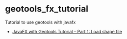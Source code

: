 # geotools_fx_tutorial
Tutorial to use geotools with javafx<br>
<ul>
	<li><a
		href="https://longdreamjourney.wordpress.com/2016/02/12/javafx-with-geotools-tutorial-part-1-load-shape-file"
		target="_blank">JavaFX with Geotools Tutorial – Part 1: Load shape file</a></li>
</ul>

